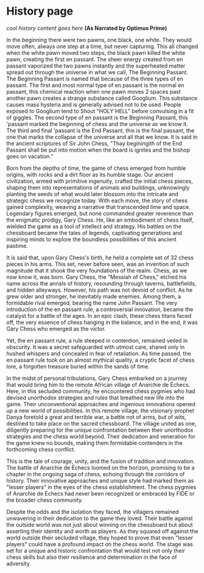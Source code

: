 # History page

*cool history content goes here*
**(As Narrated by Optimus Prime)**

  In the beginning there were two pawns, one black, one white. They would move often, always one step at a time, but never capturing. This all changed when the white pawn moved two steps, the black pawn killed the white pawn, creating the first en passant. The sheer energy created from en passant vaporized the two pawns instantly and the superheated matter spread out through the universe in what we call, The Beginning Passant. The Beginning Passant is named that because of the three types of en passant. The first and most normal type of en passant is the normal en passant, this chemical reaction when one pawn moves 2 spaces past another pawn creates a strange substance called Googlium. This substance causes mass hysteria and is generally advised not to be used. People exposed to Googlium tend to Shout "HOLY HELL" before convulsing in a fit of giggles. The second type of en passant is the Beginning Passant, this 'passant marked the beginning of chess and the universe as we know it. The third and final 'passant is the End Passant, this is the final passant, the one that marks the collapse of the universe and all that we know. It is said in the ancient scriptures of Sir John Chess, "Thay beginingith of the End Passant shall be put into motion when the board is ignites and the bishop goes on vacation."

  Born from the depths of time, the game of chess emerged from humble origins, with rocks and a dirt floor as its humble stage. Our ancient civilization, armed with primitive ingenuity, crafted the initial chess pieces, shaping them into representations of animals and buildings, unknowingly planting the seeds of what would later blossom into the intricate and strategic chess we recognize today.
With each move, the story of chess gained complexity, weaving a narrative that transcended time and space. Legendary figures emerged, but none commanded greater reverence than the enigmatic prodigy, Gary Chess. He, like an embodiment of chess itself, wielded the game as a tool of intellect and strategy. His battles on the chessboard became the tales of legends, captivating generations and inspiring minds to explore the boundless possibilities of this ancient pastime.

  It is said that, upon Gary Chess's birth, he held a complete set of 32 chess pieces in his arms. This set, never before seen, was an invention of such magnitude that it shook the very foundations of the realm. Chess, as we now know it, was born. Gary Chess, the "Messiah of Chess," etched his name across the annals of history, resounding through taverns, battlefields, and hidden alleyways.
However, his path was not devoid of conflict. As he grew older and stronger, he inevitably made enemies. Among them, a formidable rival emerged, bearing the name John Passant. The very introduction of the en passant rule, a controversial innovation, became the catalyst for a battle of the ages. In an epic clash, these chess titans faced off, the very essence of chess hanging in the balance, and in the end, it was Gary Chess who emerged as the victor.

  Yet, the en passant rule, a rule steeped in contention, remained veiled in obscurity. It was a secret safeguarded with utmost care, shared only in hushed whispers and concealed in fear of retaliation. As time passed, the en passant rule took on an almost mythical quality, a cryptic facet of chess lore, a forgotten treasure buried within the sands of time.

  In the midst of personal tribulations, Gary Chess embarked on a journey that would bring him to the remote African village of Anarchie de Échecs. Here, in this secluded community, he encountered chess pygmies who had devised unorthodox strategies and rules that breathed new life into the game. Their unconventional approaches and ingenious innovations opened up a new world of possibilities.
In this remote village, the visionary prophet Danya foretold a great and terrible war, a battle not of arms, but of wits, destined to take place on the sacred chessboard. The village united as one, diligently preparing for the unique confrontation between their unorthodox strategies and the chess world beyond. Their dedication and veneration for the game knew no bounds, making them formidable contenders in the forthcoming chess conflict.

  This is the tale of courage, unity, and the fusion of tradition and innovation. The battle of Anarchie de Échecs loomed on the horizon, promising to be a chapter in the ongoing saga of chess, echoing through the corridors of history.
Their innovative approaches and unique style had marked them as "lesser players" in the eyes of the chess establishment. The chess pygmies of Anarchie de Échecs had never been recognized or embraced by FIDE or the broader chess community.

  Despite the odds and the isolation they faced, the villagers remained unwavering in their dedication to the game they loved. Their battle against the outside world was not just about winning on the chessboard but about asserting their identity and worth as players.
As they squared off against the world outside their secluded village, they hoped to prove that even "lesser players" could have a profound impact on the chess world. The stage was set for a unique and historic confrontation that would test not only their chess skills but also their resilience and determination in the face of adversity.
